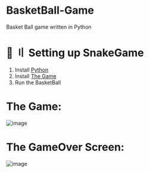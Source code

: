 # BasketBall-Game
Basket Ball game written in Python

# 📁 〢 Setting up SnakeGame
1. Install [Python](https://www.python.org/ftp/python/3.10.0/python-3.10.0-amd64.exe)
2. Install [The Game](https://github.com/DtKdPython/BasketBall-Game/archive/refs/heads/main.zip)
3. Run the BasketBall

# The Game:
![image](https://user-images.githubusercontent.com/122708389/214474597-7893c15d-fbad-41c9-a108-720f42f35af6.png)

# The GameOver Screen:
![image](https://user-images.githubusercontent.com/122708389/214474637-121e17c2-474b-478e-8190-f2fbbe5d2769.png)

